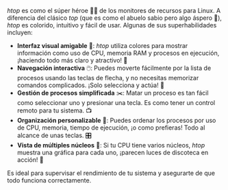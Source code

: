 *htop* es como el súper héroe 🦸‍♂️ de los monitores de recursos para Linux. A diferencia del clásico *top* (que es como el abuelo sabio pero algo áspero 👴), *htop* es colorido, intuitivo y fácil de usar. Algunas de sus superhabilidades incluyen:

- **Interfaz visual amigable** 🎨: *htop* utiliza colores para mostrar información como uso de CPU, memoria RAM y procesos en ejecución, ¡haciendo todo más claro y atractivo! 🌈
- **Navegación interactiva** 🖱️: Puedes moverte fácilmente por la lista de procesos usando las teclas de flecha, y no necesitas memorizar comandos complicados. ¡Solo selecciona y actúa! 🚀
- **Gestión de procesos simplificada** ✂️: Matar un proceso es tan fácil como seleccionar uno y presionar una tecla. Es como tener un control remoto para tu sistema. 📺
- **Organización personalizable** 🧩: Puedes ordenar los procesos por uso de CPU, memoria, tiempo de ejecución, ¡o como prefieras! Todo al alcance de unas teclas. 🎛️
- **Vista de múltiples núcleos** 🧠: Si tu CPU tiene varios núcleos, *htop* muestra una gráfica para cada uno, ¡parecen luces de discoteca en acción! 🕺

Es ideal para supervisar el rendimiento de tu sistema y asegurarte de que todo funciona correctamente.